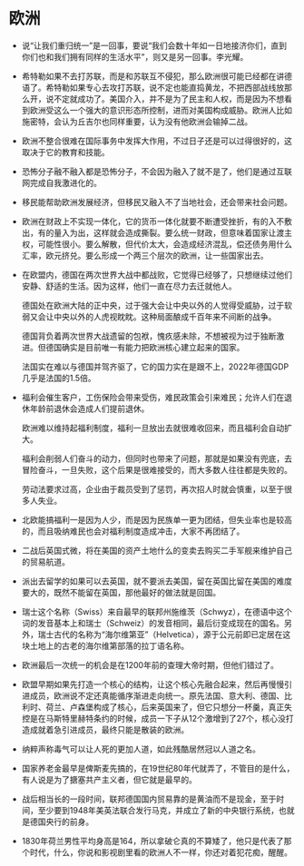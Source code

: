 # 欧洲

- 说“让我们重归统一”是一回事，要说“我们会数十年如一日地接济你们，直到你们也和我们拥有同样的生活水平”，则又是另一回事。李光耀。

- 希特勒如果不去打苏联，而是和苏联互不侵犯，那么欧洲很可能已经都在讲德语了。希特勒如果专心去攻打苏联，说不定也能直捣黄龙，不把西部战线放那么开，说不定就成功了。美国介入，并不是为了民主和人权，而是因为不想看到欧洲受这么一个强大的意识形态所控制，进而对美国构成威胁。欧洲人比如施密特，会认为丘吉尔也同样重要，认为没有他欧洲会输掉二战。

- 欧洲不整合很难在国际事务中发挥大作用，不过日子还是可以过得很好的，这取决于它的教育和技能。

- 恐怖分子融不融入都是恐怖分子，不会因为融入了就不是了，他们是通过互联网完成自我激进化的。

- 移民能帮助欧洲发展经济，但移民又融入不了当地社会，还会带来社会问题。

- 欧洲在财政上不实现一体化，它的货币一体化就要不断遭受挫折，有的入不敷出，有的量入为出，这样就会造成撕裂。要么统一财政，但意味着国家让渡主权，可能性很小。要么解散，但代价太大，会造成经济混乱，偿还债务用什么汇率，欧元挤兑。要么形成一个两三个层次的欧洲，让一些国家出去。

- 在欧盟内，德国在两次世界大战中都战败，它觉得已经够了，只想继续过他们安静、舒适的生活。因为这样，他们一直在尽力去迁就他人。

  德国处在欧洲大陆的正中央，过于强大会让中央以外的人觉得受威胁，过于软弱又会让中央以外的人虎视眈眈。这种局面酿成千百年来不间断的战争。

  德国背负着两次世界大战遗留的包袱，愧疚感未除，不想被视为过于独断激进。但德国确实是目前唯一有能力把欧洲核心建立起来的国家。

  法国实在难以与德国并驾齐驱了，它的国力实在是跟不上，2022年德国GDP几乎是法国的1.5倍。

- 福利会催生客户，工伤保险会带来受伤，难民政策会引来难民；允许人们在退休年龄前退休会造成人们提前退休。

  欧洲难以维持起福利制度，福利一旦放出去就很难收回来，而且福利会自动扩大。

  福利会削弱人们奋斗的动力，但同时也带来了问题，那就是如果没有兜底，去冒险奋斗，一旦失败，这个后果是很难接受的，而大多数人往往都是失败的。

  劳动法要求过高，企业由于裁员受到了惩罚，再次招人时就会慎重，以至于很多人失业。

- 北欧能搞福利一是因为人少，而是因为民族单一更为团结，但失业率也是较高的，而且吸纳难民也会对福利制度造成冲击，大家不再团结了。

- 二战后英国式微，将在美国的资产土地什么的变卖去购买二手军舰来维护自己的贸易航道。

- 派出去留学的如果可以去英国，就不要派去美国，留在英国比留在美国的难度要大的，既然不能留在英国，那他最好的做法就是回国。

- 瑞士这个名称（Swiss）来自最早的联邦州施维茨（Schwyz），在德语中这个词的发音基本上和瑞士（Schweiz）的发音相同，最后衍变成现在的国名。另外，瑞士古代的名称为“海尔维第亚”（Helvetica），源于公元前即已定居在这块土地上的古老的海尔维第部落的拉丁语名称。

- 欧洲最后一次统一的机会是在1200年前的查理大帝时期，但他们错过了。

- 欧盟早期如果先打造一个核心的结构，让这个核心先融合起来，然后再慢慢引进成员，欧洲说不定还真能循序渐进走向统一。原先法国、意大利、德国、比利时、荷兰、卢森堡构成了核心，后来英国来了，但它只想分一杯羹，真正失控是在马斯特里赫特条约的时候，成员一下子从12个激增到了27个，核心没打造成就着急引进成员，最终只能是散装的欧洲。

- 纳粹声称毒气可以让人死的更加人道，如此残酷居然冠以人道之名。

- 国家养老金最早是俾斯麦先搞的，在19世纪80年代就弄了，不管目的是什么，有人说是为了搪塞共产主义者，但它就是最早的。

- 战后相当长的一段时间，联邦德国国内贸易靠的是黄油而不是现金，至于时间，至少要到1948年美英法联合发行马克，并成立了新的中央银行系统，也就是德国央行的前身。

- 1830年荷兰男性平均身高是164，所以拿破仑真的不算矮了，他只是代表了那个时代，什么，你说和影视剧里看的欧洲人不一样，你还对着犯花痴，醒醒。